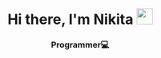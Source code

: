 <h1 align="center">Hi there, I'm Nikita</a>
<img src="https://github.com/blackcater/blackcater/raw/main/images/Hi.gif" height="32"/></h1>
<h3 align="center">Programmer💻</h3>
